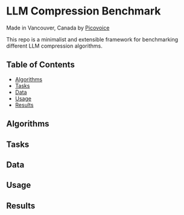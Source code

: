 # LLM Compression Benchmark

Made in Vancouver, Canada by [Picovoice](https://picovoice.ai)

This repo is a minimalist and extensible framework for benchmarking different LLM compression algorithms.

## Table of Contents
- [Algorithms](#algorithms)
- [Tasks](#tasks)
- [Data](#data)
- [Usage](#usage)
- [Results](#results)

## Algorithms

## Tasks

## Data

## Usage

## Results
